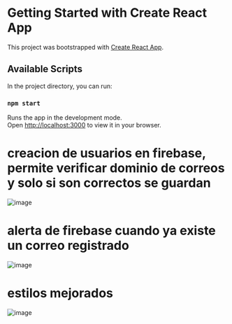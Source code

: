 # Getting Started with Create React App

This project was bootstrapped with [Create React App](https://github.com/facebook/create-react-app).

## Available Scripts

In the project directory, you can run:

### `npm start`

Runs the app in the development mode.\
Open [http://localhost:3000](http://localhost:3000) to view it in your browser.

# creacion de usuarios en firebase, permite verificar dominio de correos y solo si son correctos se guardan

![image](https://user-images.githubusercontent.com/45043430/161432480-9bafde16-6f13-4583-894a-8790296a7ed4.png)

# alerta de firebase cuando ya existe un correo registrado 

![image](https://user-images.githubusercontent.com/45043430/161432518-c75c365f-14d2-4775-9b33-75f62cd5ee36.png)

# estilos mejorados
![image](https://user-images.githubusercontent.com/45043430/161472554-dbc0f62e-976f-4423-b52f-b955037d6de0.png)
